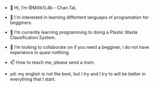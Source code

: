 - 👋 Hi, I’m @M0lk1L4b - Chan.TaL
- 👀 I'm interested in learning diffentent languajes of programation for begginers.
- 🌱 I’m currently learning programming to doing a Plastic Waste Classification System.
- 💞️ I’m looking to collaborate on if you need a begginer, i do not have experience in quasi notthing.
- 📫 How to reach me, please send a msm.

- pd: my english is not the best, but I try and I try to will be better in everything that I start.

<!---
M0lk1L4b/M0lk1L4b is a ✨ special ✨ repository because its `README.md` (this file) appears on your GitHub profile.
You can click the Preview link to take a look at your changes.
--->
